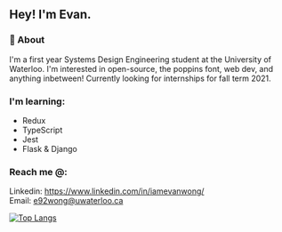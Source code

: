 ## Hey! I'm Evan.


### 🙌 About 

I'm a first year Systems Design Engineering student at the University of Waterloo. I'm interested in open-source, the poppins font, web dev, and anything inbetween! Currently looking for internships for fall term 2021.

### I'm learning:
- Redux
- TypeScript
- Jest 
- Flask & Django


### Reach me @:
Linkedin: https://www.linkedin.com/in/iamevanwong/
<br>
Email: e92wong@uwaterloo.ca

[![Top Langs](https://github-readme-stats.vercel.app/api/top-langs/?username=eevanwong&layout=compact)](https://github.com/anuraghazra/github-readme-stats)
